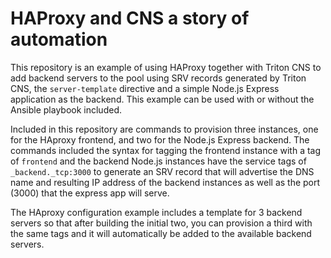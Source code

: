 # HAProxy and CNS a story of automation

This repository is an example of using HAProxy together with Triton CNS to add backend servers to the pool using SRV records generated by Triton CNS, the `server-template` directive and a simple Node.js Express application as the backend. This example can be used with or without the Ansible playbook included.

Included in this repository are commands to provision three instances, one for the HAproxy frontend, and two for the Node.js Express backend.  The commands included the syntax for tagging the frontend instance with a tag of `frontend` and the backend Node.js instances have the service tags of `_backend._tcp:3000` to generate an SRV record that will advertise the DNS name and resulting IP address of the backend instances as well as the port (3000) that the express app will serve.

The HAproxy configuration example includes a template for 3 backend servers so that after building the initial two, you can provision a third with the same tags and it will automatically be added to the available backend servers.
